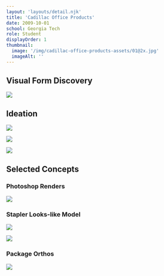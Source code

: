 ```yaml
---
layout: 'layouts/detail.njk'
title: 'Cadillac Office Products'
date: 2009-10-01
school: Georgia Tech
role: Student
displayOrder: 1
thumbnail:
  image: '/img/cadillac-office-products-assets/01@2x.jpg'
  imageAlt: ''
---
```


## Visual Form Discovery

![](/img/cadillac-office-products-assets/02@2x.jpg)

## Ideation

![](/img/cadillac-office-products-assets/03@2x.jpg)

![](/img/cadillac-office-products-assets/04@2x.jpg)

![](/img/cadillac-office-products-assets/05@2x.jpg)

## Selected Concepts

### Photoshop Renders

![](/img/cadillac-office-products-assets/06@2x.jpg)

### Stapler Looks-like Model

![](/img/cadillac-office-products-assets/07@2x.jpg)

![](/img/cadillac-office-products-assets/08@2x.jpg)

### Package Orthos

![](/img/cadillac-office-products-assets/09@2x.jpg)
